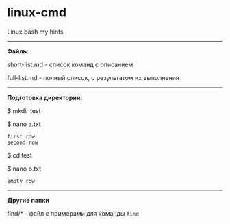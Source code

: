 # linux-cmd
Linux bash my hints

---

**Файлы:**

short-list.md - список команд с описанием

full-list.md - полный список, с результатом их выполнения


---

**Подготовка директории:**

$ mkdir test

$ nano a.txt

```
first row
second row
```

$ cd test

$ nano b.txt
```
empty row
```

---

**Другие папки**

find/* - файл с примерами для команды `find`
